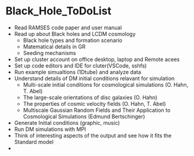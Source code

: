 # Black_Hole_ToDoList

+ Read RAMSES code paper and user manual
+ Read up about Black holes and LCDM cosmology 
  + Black hole types and formation scenario
  + Matematical details in GR
  + Seeding mechanisms 
+ Set up cluster account on office desktop, laptop and Remote acees
+ Set up code editors and IDE for cluter(VSCode, sshfs) 
+ Run example simualtions (1Dtube) and analyze data
+ Understand details of DM initial conditions relavant for simulation
  + Multi-scale initial conditions for cosmological simulations (O. Hahn, T. Abel)
  + The large-scale orientations of disc galaxies (O. Hahn)
  + The properties of cosmic velocity fields (O. Hahn, T. Abel)
  + Multiscale Gaussian Random Fields and Their Application to Cosmological Simulations (Edmund Bertschinger)
+ Generate Initial conditions (graphic, music)
+ Run DM simulations with MPI
+ Think of interesting aspects of the output and see how it fits the Standard model
+   
